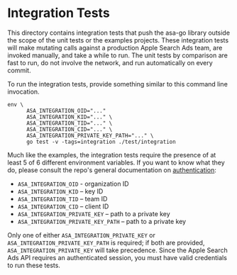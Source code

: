 # Integration Tests

This directory contains integration tests that push the asa-go library outside the scope of the unit tests or the examples projects. 
These integration tests will make mutating calls against a production Apple Search Ads team, are invoked manually, and take a while to run. 
The unit tests by comparison are fast to run, do not involve the network, and run automatically on every commit.

To run the integration tests, provide something similar to this command line invocation.

```shell
env \
      ASA_INTEGRATION_OID="..."
	  ASA_INTEGRATION_KID="..." \
	  ASA_INTEGRATION_TID="..." \
	  ASA_INTEGRATION_CID="..." \
	  ASA_INTEGRATION_PRIVATE_KEY_PATH="..." \
      go test -v -tags=integration ./test/integration
```

Much like the examples, the integration tests require the presence of at least 5 of 6 different environment variables. 
If you want to know what they do, please consult the repo's general documentation on [authentication](../README.md#Authentication):

- `ASA_INTEGRATION_OID` - organization ID
- `ASA_INTEGRATION_KID` – key ID
- `ASA_INTEGRATION_TID` – team ID
- `ASA_INTEGRATION_CID` – client ID
- `ASA_INTEGRATION_PRIVATE_KEY` – path to a private key
- `ASA_INTEGRATION_PRIVATE_KEY_PATH` – path to a private key

Only one of either `ASA_INTEGRATION_PRIVATE_KEY` or `ASA_INTEGRATION_PRIVATE_KEY_PATH` is required; if both are provided, `ASA_INTEGRATION_PRIVATE_KEY` will take precedence. 
Since the Apple Search Ads API requires an authenticated session, you must have valid credentials to run these tests.